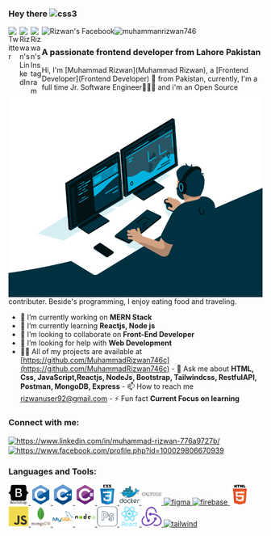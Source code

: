 <h3>
  Hey there
  <img
    src="https://media.giphy.com/media/hvRJCLFzcasrR4ia7z/giphy.gif"
    alt="css3"
    width="40"
    height="40"
  />
</h3>

<a href="https://twitter.com/ThELeGenD_Says">
  <img
    align="left"
    alt="Twitter"
    width="22px"
    src="https://cdn-icons-png.flaticon.com/512/124/124021.png"
  />
</a>
<a href="https://www.linkedin.com/in/muhammad-rizwan-776a9727b/">
  <img
    align="left"
    alt="Rizwan's LinkedIn"
    width="22px"
    src="https://cdn.worldvectorlogo.com/logos/linkedin-icon-2.svg"
  />
</a>

<a href="">
  <img
    align="left"
    alt="Rizwan's Instagram"
    width="22px"
    src="https://cdn.worldvectorlogo.com/logos/instagram-2016-5.svg"
  />
</a>

<a href="https://www.facebook.com/profile.php?id=100029806670939">
  <img
    align="left"
    alt="Rizwan's Facebook"
    height="22px"
    src="https://cdn.worldvectorlogo.com/logos/facebook-4.svg"
  />
</a>

<p align="left">
  <img
    src="https://komarev.com/ghpvc/?username=muhammanrizwan746&label=Profile%20views&color=0e75b6&style=flat"
    alt="muhammanrizwan746"
  />
</p>

<h3>A passionate frontend developer from Lahore Pakistan</h3>
<img
  align="right"
  src="https://github.com/ArslanAmeer/ArslanAmeer/blob/master/assets/arslan-coding.gif"
  alt="css3"
  width="600"
  height="400"
/>

  Hi, I'm [Muhammad Rizwan](Muhammad Rizwan), a [Frontend Developer](Frontend Developer) 🚀 from Pakistan, currently, I'm
  a full time Jr. Software Engineer🧑🏻‍💻 and i'm an Open Source contributer.
  Beside's programming, I enjoy eating food and traveling.

- 🔭 I’m currently working on **MERN Stack**
- 🌱 I’m currently learning **Reactjs, Node js**
- 👯 I’m looking to collaborate on **Front-End Developer**
- 🤝 I’m looking for help with **Web Development**
- 👨‍💻 All of my projects are available at [https://github.com/MuhammadRizwan746c](https://github.com/MuhammadRizwan746c) -
💬 Ask me about **HTML, Css, JavaScript,Reactjs, NodeJs, Bootstrap, Tailwindcss,
RestfulAPI, Postman, MongoDB, Express** - 📫 How to reach me
[rizwanuser92@gmail.com](mailto:rizwanuser92@gmail.com) - ⚡ Fun fact **Current
Focus on learning**

<h3 align="left">Connect with me:</h3>
<p align="left">
  <a
    href="https://linkedin.com/in/https://www.linkedin.com/in/muhammad-rizwan-776a9727b/"
    target="blank"
    ><img
      align="center"
      src="https://raw.githubusercontent.com/rahuldkjain/github-profile-readme-generator/master/src/images/icons/Social/linked-in-alt.svg"
      alt="https://www.linkedin.com/in/muhammad-rizwan-776a9727b/"
      height="30"
      width="40"
  /></a>
  <a
    href="https://fb.com/https://www.facebook.com/profile.php?id=100029806670939"
    target="blank"
    ><img
      align="center"
      src="https://raw.githubusercontent.com/rahuldkjain/github-profile-readme-generator/master/src/images/icons/Social/facebook.svg"
      alt="https://www.facebook.com/profile.php?id=100029806670939"
      height="30"
      width="40"
  /></a>
</p>

<h3 align="left">Languages and Tools:</h3>
<p align="left">
  <a href="https://getbootstrap.com" target="_blank" rel="noreferrer">
    <img
      src="https://raw.githubusercontent.com/devicons/devicon/master/icons/bootstrap/bootstrap-plain-wordmark.svg"
      alt="bootstrap"
      width="40"
      height="40"
    />
  </a>
  <a href="https://www.cprogramming.com/" target="_blank" rel="noreferrer">
    <img
      src="https://raw.githubusercontent.com/devicons/devicon/master/icons/c/c-original.svg"
      alt="c"
      width="40"
      height="40"
    />
  </a>
  <a href="https://www.w3schools.com/cpp/" target="_blank" rel="noreferrer">
    <img
      src="https://raw.githubusercontent.com/devicons/devicon/master/icons/cplusplus/cplusplus-original.svg"
      alt="cplusplus"
      width="40"
      height="40"
    />
  </a>
  <a href="https://www.w3schools.com/cs/" target="_blank" rel="noreferrer">
    <img
      src="https://raw.githubusercontent.com/devicons/devicon/master/icons/csharp/csharp-original.svg"
      alt="csharp"
      width="40"
      height="40"
    />
  </a>
  <a href="https://www.w3schools.com/css/" target="_blank" rel="noreferrer">
    <img
      src="https://raw.githubusercontent.com/devicons/devicon/master/icons/css3/css3-original-wordmark.svg"
      alt="css3"
      width="40"
      height="40"
    />
  </a>
  <a href="https://www.docker.com/" target="_blank" rel="noreferrer">
    <img
      src="https://raw.githubusercontent.com/devicons/devicon/master/icons/docker/docker-original-wordmark.svg"
      alt="docker"
      width="40"
      height="40"
    />
  </a>
  <a href="https://expressjs.com" target="_blank" rel="noreferrer">
    <img
      src="https://raw.githubusercontent.com/devicons/devicon/master/icons/express/express-original-wordmark.svg"
      alt="express"
      width="40"
      height="40"
    />
  </a>
  <a href="https://www.figma.com/" target="_blank" rel="noreferrer">
    <img
      src="https://www.vectorlogo.zone/logos/figma/figma-icon.svg"
      alt="figma"
      width="40"
      height="40"
    />
  </a>
  <a href="https://firebase.google.com/" target="_blank" rel="noreferrer">
    <img
      src="https://www.vectorlogo.zone/logos/firebase/firebase-icon.svg"
      alt="firebase"
      width="40"
      height="40"
    />
  </a>
  <a href="https://www.w3.org/html/" target="_blank" rel="noreferrer">
    <img
      src="https://raw.githubusercontent.com/devicons/devicon/master/icons/html5/html5-original-wordmark.svg"
      alt="html5"
      width="40"
      height="40"
    />
  </a>
  <a
    href="https://developer.mozilla.org/en-US/docs/Web/JavaScript"
    target="_blank"
    rel="noreferrer"
  >
    <img
      src="https://raw.githubusercontent.com/devicons/devicon/master/icons/javascript/javascript-original.svg"
      alt="javascript"
      width="40"
      height="40"
    />
  </a>
  <a href="https://www.mongodb.com/" target="_blank" rel="noreferrer">
    <img
      src="https://raw.githubusercontent.com/devicons/devicon/master/icons/mongodb/mongodb-original-wordmark.svg"
      alt="mongodb"
      width="40"
      height="40"
    />
  </a>
  <a href="https://www.mysql.com/" target="_blank" rel="noreferrer">
    <img
      src="https://raw.githubusercontent.com/devicons/devicon/master/icons/mysql/mysql-original-wordmark.svg"
      alt="mysql"
      width="40"
      height="40"
    />
  </a>
  <a href="https://nodejs.org" target="_blank" rel="noreferrer">
    <img
      src="https://raw.githubusercontent.com/devicons/devicon/master/icons/nodejs/nodejs-original-wordmark.svg"
      alt="nodejs"
      width="40"
      height="40"
    />
  </a>
  <a href="https://www.photoshop.com/en" target="_blank" rel="noreferrer">
    <img
      src="https://raw.githubusercontent.com/devicons/devicon/master/icons/photoshop/photoshop-line.svg"
      alt="photoshop"
      width="40"
      height="40"
    />
  </a>
  <a href="https://reactjs.org/" target="_blank" rel="noreferrer">
    <img
      src="https://raw.githubusercontent.com/devicons/devicon/master/icons/react/react-original-wordmark.svg"
      alt="react"
      width="40"
      height="40"
    />
  </a>
  <a href="https://redux.js.org" target="_blank" rel="noreferrer">
    <img
      src="https://raw.githubusercontent.com/devicons/devicon/master/icons/redux/redux-original.svg"
      alt="redux"
      width="40"
      height="40"
    />
  </a>
  <a href="https://tailwindcss.com/" target="_blank" rel="noreferrer">
    <img
      src="https://www.vectorlogo.zone/logos/tailwindcss/tailwindcss-icon.svg"
      alt="tailwind"
      width="40"
      height="40"
    />
  </a>
</p>
